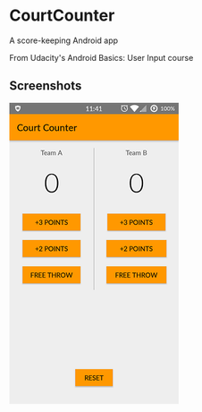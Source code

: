 # CourtCounter

A score-keeping Android app

From Udacity's Android Basics: User Input course

## Screenshots
![Alt text](./courtcounter.png?raw=true)
